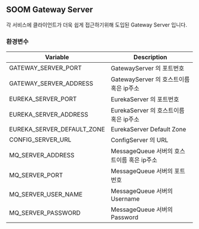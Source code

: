 ## SOOM Gateway Server
각 서비스에 클라이언트가 더욱 쉽게 접근하기위해 도입된 Gateway Server 입니다.
### 환경변수
|Variable|Description|
|---|---|
| GATEWAY_SERVER_PORT | GatewayServer 의 포트번호 |
| GATEWAY_SERVER_ADDRESS | GatewayServer 의 호스트이름 혹은 ip주소 |
| EUREKA_SERVER_PORT | EurekaServer 의 포트번호 |
| EUREKA_SERVER_ADDRESS | EurekaServer 의 호스트이름 혹은 ip주소 |
| EUREKA_SERVER_DEFAULT_ZONE | EurekaServer Default Zone |
| CONFIG_SERVER_URL | ConfigServer 의 URL |
| MQ_SERVER_ADDRESS | MessageQueue 서버의 호스트이름 혹은 ip주소 |
| MQ_SERVER_PORT | MessageQueue 서버의 포트번호 |
| MQ_SERVER_USER_NAME | MessageQueue 서버의 Username |
| MQ_SERVER_PASSWORD | MessageQueue 서버의 Password |